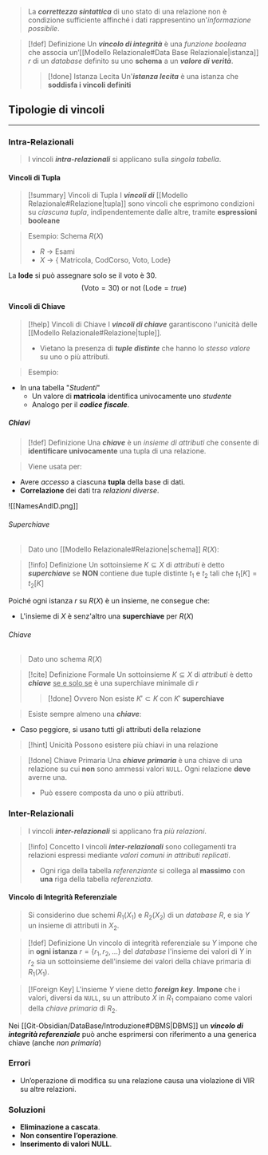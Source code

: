 >La ***correttezza sintattica*** di uno stato di una relazione non è condizione sufficiente affinché i dati rappresentino un'*informazione possibile*.

>[!def] Definizione
>Un ***vincolo di integrità*** è una *funzione booleana* che associa un’[[Modello Relazionale#Data Base Relazionale|istanza]] $r$ di un *database* definito su uno **schema** a un ***valore di verità***.
>>[!done] Istanza Lecita
>>Un'***istanza lecita*** è una istanza che **soddisfa i vincoli definiti**

## Tipologie di vincoli
---
### Intra-Relazionali
>I vincoli ***intra-relazionali*** si applicano sulla *singola tabella*.

#### Vincoli di Tupla

>[!summary] Vincoli di Tupla
>I ***vincoli di*** [[Modello Relazionale#Relazione|tupla]] sono vincoli che esprimono condizioni su *ciascuna tupla*, indipendentemente dalle altre, tramite **espressioni booleane**

>Esempio: Schema $R(X)$
>- $R$ -> Esami
>- $X$ -> $\{$ Matricola, CodCorso, Voto, Lode$\}$

La **lode** si può assegnare solo se il voto è $30$.
$$(\text{Voto}=30) \text{ or not }(\text{Lode}=true) $$

#### Vincoli di Chiave

>[!help] Vincoli di Chiave
> I ***vincoli di chiave*** garantiscono l'unicità delle [[Modello Relazionale#Relazione|tuple]].
> - Vietano la presenza di ***tuple distinte*** che hanno lo *stesso valore* su uno o più attributi.

> Esempio:
- In una tabella "*Studenti*"
	- Un valore di **matricola** identifica univocamente uno *studente*
	- Analogo per il ***codice fiscale***.

##### Chiavi
>[!def] Definizione
>Una ***chiave*** è un *insieme di attributi* che consente di **identificare univocamente** una tupla di una relazione.

> Viene usata per:
- Avere *accesso* a ciascuna **tupla** della base di dati.
- **Correlazione** dei dati tra *relazioni diverse*.

![[NamesAndID.png]]

###### Superchiave
>Dato uno [[Modello Relazionale#Relazione|schema]] $R(X)$:

>[!info] Definizione
>Un sottoinsieme $K\subseteq X$ di *attributi* è detto ***superchiave*** se **NON** contiene due tuple distinte $t_{1}$ e $t_{2}$ tali che $t_{1}[K]=t_{2}[K]$

Poiché ogni istanza $r$ su $R(X)$ è un insieme, ne consegue che:
- L'insieme di $X$ è senz'altro una **superchiave** per $R(X)$
###### Chiave
>Dato uno schema $R(X)$

>[!cite] Definizione Formale
>Un sottoinsieme $K\subseteq X$ di *attributi* è detto ***chiave***
><u>se e solo se</u>
>è una superchiave minimale di $r$
>>[!done] Ovvero
>>Non esiste $K' \subset K$ con $K'$ **superchiave**

>Esiste sempre almeno una ***chiave***:
- Caso peggiore, si usano tutti gli attributi della relazione

>[!hint] Unicità
>Possono esistere più chiavi in una relazione

 >[!done] Chiave Primaria
 >Una ***chiave primaria*** è una chiave di una relazione su cui **non** sono ammessi valori `NULL`.
 >Ogni relazione **deve** averne una.
 >- Può essere composta da uno o più attributi.
 >

### Inter-Relazionali
>I vincoli ***inter-relazionali*** si applicano fra *più relazioni*.

>[!info] Concetto
>I vincoli ***inter-relazionali*** sono collegamenti tra relazioni espressi mediante *valori comuni in attributi replicati*.
>- Ogni riga della tabella *referenziante* si collega al **massimo** con **una** riga della tabella *referenziata*.

#### Vincolo di Integrità Referenziale
> Si considerino due schemi $R_{1}(X_{1})$ e $R_{2}(X_{2})$ di un *database* $R$, e sia $Y$ un insieme di attributi in $X_{2}$.

>[!def] Definizione
>Un vincolo di integrità referenziale su $Y$ impone che in **ogni istanza** $r=\{ r_{1},r_{2},\dots \}$ del *database* l'insieme dei valori di $Y$ in $r_{2}$ sia un sottoinsieme dell'insieme dei valori della chiave primaria di $R_{1}(X_{1})$.

>[!Foreign Key]
>L'insieme $Y$ viene detto ***foreign key***.
>**Impone** che i valori, diversi da `NULL`, su un attributo $X$ in $R_{1}$ compaiano come valori della *chiave primaria* di $R_{2}$.

Nei [[Git-Obsidian/DataBase/Introduzione#DBMS|DBMS]] un ***vincolo di integrità referenziale*** può anche esprimersi con riferimento a una generica chiave (anche *non primaria*)
### Errori

- Un’operazione di modifica su una relazione causa una violazione di VIR su altre relazioni.

### Soluzioni

- **Eliminazione a cascata**.
- **Non consentire l’operazione**.
- **Inserimento di valori NULL**.